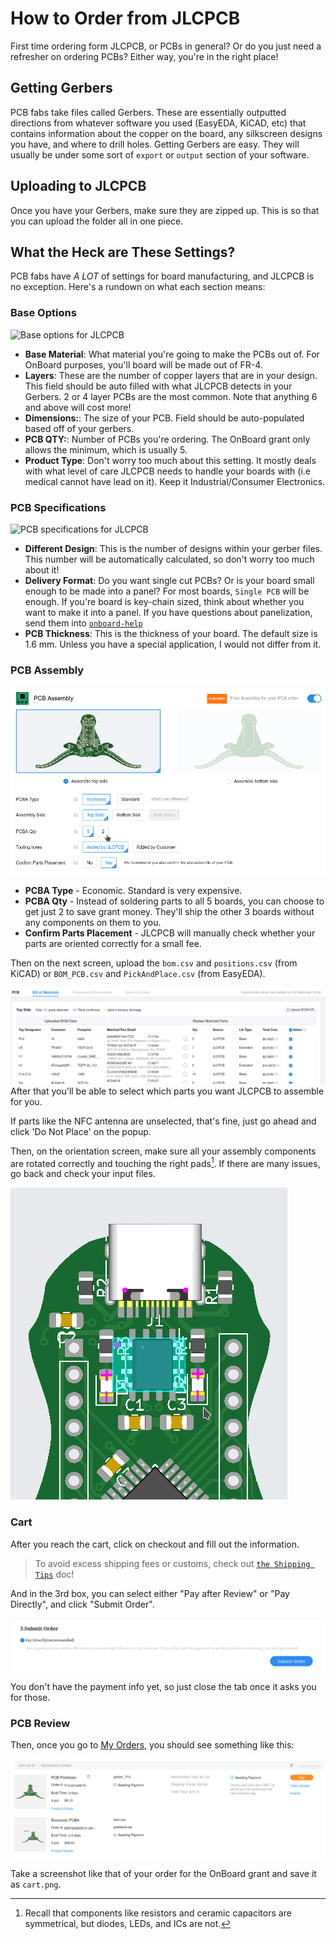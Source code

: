 # How to Order from JLCPCB
First time ordering form JLCPCB, or PCBs in general? Or do you just need a refresher on ordering PCBs? Either way, you're in the right place!

## Getting Gerbers
PCB fabs take files called Gerbers. These are essentially outputted directions from whatever software you used (EasyEDA, KiCAD, etc) that contains information about the copper on the board, any silkscreen designs you have, and where to drill holes. Getting Gerbers are easy. They will usually be under some sort of `export` or `output` section of your software.

[//]: # (To-do: Add in section about EasyEDA export)

## Uploading to JLCPCB
Once you have your Gerbers, make sure they are zipped up. This is so that you can upload the folder all in one piece.

## What the Heck are These Settings?
PCB fabs have *A LOT* of settings for board manufacturing, and JLCPCB is no exception. Here's a rundown on what each section means:

### Base Options
![Base options for JLCPCB](images/ordering/base-options.png)

- **Base Material**: What material you're going to make the PCBs out of. For OnBoard purposes, you'll board will be made out of FR-4.
- **Layers**: These are the number of copper layers that are in your design. This field should be auto filled with what JLCPCB detects in your Gerbers. 2 or 4 layer PCBs are the most common. Note that anything 6 and above will cost more!
- **Dimensions:**: The size of your PCB. Field should be auto-populated based off of your gerbers.
- **PCB QTY:**: Number of PCBs you're ordering. The OnBoard grant only allows the minimum, which is usually 5.
- **Product Type**: Don't worry too much about this setting. It mostly deals with what level of care JLCPCB needs to handle your boards with (i.e medical cannot have lead on it). Keep it Industrial/Consumer Electronics.

### PCB Specifications
![PCB specifications for JLCPCB](images/ordering/PCB-specifications.png)
- **Different Design**: This is the number of designs within your gerber files. This number will be automatically calculated, so don't worry too much about it!
- **Delivery Format**: Do you want single cut PCBs? Or is your board small enough to be made into a panel? For most boards, `Single PCB` will be enough. If you're board is key-chain sized, think about whether you want to make it into a panel. If you have questions about panelization, send them into [`onboard-help`]()
- **PCB Thickness**: This is the thickness of your board. The default size is 1.6 mm. Unless you have a special application, I would not differ from it.
<!-- - **PCB Color**:
- **Silkscreen**:
- **Surface Finish**:

### High-spec Options
![High spec options](images/ordering/high-spec-options.png)
- **Outer Copper Weight**:
- **Via Covering**:
- **Board Outline Tolerance**:
- **Confirm Production File**:
- **Remove Order Number**:
- **Flyer Probe Test**:
- **Gold Fingers**:
- **Castellated Holes**:  -->


### PCB Assembly

![](images/ordering/assembly.png)

- **PCBA Type** - Economic. Standard is very expensive.
- **PCBA Qty** - Instead of soldering parts to all 5 boards, you can choose to get just 2 to save grant money. They'll ship the other 3 boards without any components on them to you.
- **Confirm Parts Placement** - JLCPCB will manually check whether your parts are oriented correctly for a small fee.

Then on the next screen, upload the `bom.csv` and `positions.csv` (from KiCAD) or `BOM_PCB.csv` and `PickAndPlace.csv` (from EasyEDA).

![](images/ordering/BOM.png)
After that you'll be able to select which parts you want JLCPCB to assemble for you.

If parts like the NFC antenna are unselected, that's fine, just go ahead and click 'Do Not Place' on the popup.

Then, on the orientation screen, make sure all your assembly components are rotated correctly and touching the right pads[^orient]. If there are many issues, go back and check your input files.

![](images/ordering/orientation.png)

[^orient]: Recall that components like resistors and ceramic capacitors are symmetrical, but diodes, LEDs, and ICs are not.

### Cart
After you reach the cart, click on checkout and fill out the information.

> To avoid excess shipping fees or customs, check out [`the Shipping Tips`](../community/shipping.md) doc!

 And in the 3rd box, you can select either "Pay after Review" or "Pay Directly", and click "Submit Order".

![](images/ordering/submit-order.png)

You don't have the payment info yet, so just close the tab once it asks you for those.

### PCB Review

Then, once you go to [My Orders](https://jlcpcb.com/user-center/orders/), you should see something like this:

![](images/ordering/cart.png)

Take a screenshot like that of your order for the OnBoard grant and save it as `cart.png`.
